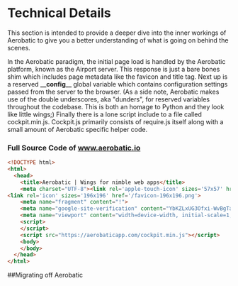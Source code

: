 # Technical Details

This section is intended to provide a deeper dive into the inner workings of Aerobatic to give you a better understanding of what is going on behind the scenes.

In the Aerobatic paradigm, the initial page load is handled by the Aerobatic platform, known as the Airport server. This response is just a bare bones shim which includes page metadata like the favicon and title tag. Next up is a reserved __\_\_config\_\___ global variable which contains configuration settings passed from the server to the browser. (As a side note, Aerobatic makes use of the double underscores, aka "dunders", for reserved variables throughout the codebase. This is both an homage to Python and they look like little wings;) Finally there is a lone script include to a file called cockpit.min.js. Cockpit.js primarily consists of require.js itself along with a small amount of Aerobatic specific helper code.

### Full Source Code of www.aerobatic.io

```html
<!DOCTYPE html>
<html>
  <head>
    <title>Aerobatic | Wings for nimble web apps</title>
    <meta charset="UTF-8"><link rel='apple-touch-icon' sizes='57x57' href='/apple-touch-icon-57x57.png'>
<link rel='icon' sizes='196x196' href='/favicon-196x196.png'>
    <meta name="fragment" content="!">
    <meta name="google-site-verification" content="YbKZLxUG3Ofxi-WvBgTalaMUg7azE4-5tmLya_6esRk">
    <meta name="viewport" content="width=device-width, initial-scale=1, maximum-scale=1">
    <script>
    </script>
    <script src="https://aerobaticapp.com/cockpit.min.js"></script>
    <body>
    </body>
  </head>
</html>
```

##Migrating off Aerobatic
